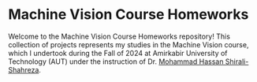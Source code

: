 # Machine Vision Course Homeworks

Welcome to the Machine Vision Course Homeworks repository! This collection of projects represents my studies in the Machine Vision course, which I undertook during the Fall of 2024 at Amirkabir University of Technology (AUT) under the instruction of Dr. [Mohammad Hassan Shirali-Shahreza](https://shahreza.shirali.ir/).
